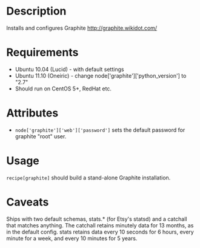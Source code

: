 Description
===========

Installs and configures Graphite http://graphite.wikidot.com/

Requirements
============

* Ubuntu 10.04 (Lucid) - with default settings
* Ubuntu 11.10 (Oneiric) - change node['graphite']['python_version'] to "2.7"
* Should run on CentOS 5+, RedHat etc.

Attributes
==========

* `node['graphite']['web']['password']` sets the default password for graphite "root" user.

Usage
=====

`recipe[graphite]` should build a stand-alone Graphite installation.

Caveats
=======

Ships with two default schemas, stats.* (for Etsy's statsd) and a
catchall that matches anything. The catchall retains minutely data for
13 months, as in the default config. stats retains data every 10 seconds
for 6 hours, every minute for a week, and every 10 minutes for 5 years.
